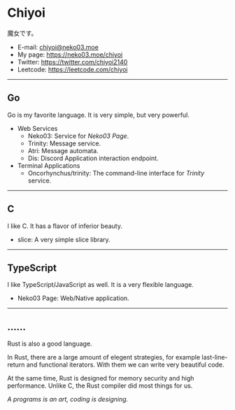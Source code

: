 # Chiyoi
魔女です。
- E-mail: chiyoi@neko03.moe
- My page: https://neko03.moe/chiyoi
- Twitter: https://twitter.com/chiyoi2140
- Leetcode: https://leetcode.com/chiyoi

---

## Go
Go is my favorite language. It is very simple, but very powerful.
- Web Services
  - Neko03: Service for *Neko03 Page*.
  - Trinity: Message service.
  - Atri: Message automata.
  - Dis: Discord Application interaction endpoint.
- Terminal Applications
  - Oncorhynchus/trinity: The command-line interface for *Trinity* service.

---

## C
I like C. It has a flavor of inferior beauty.
- slice: A very simple slice library.

---

## TypeScript
I like TypeScript/JavaScript as well. It is a very flexible language.
- Neko03 Page: Web/Native application.

---

## ......
Rust is also a good language.

In Rust, there are a large amount of elegent strategies,
for example last-line-return and functional iterators.
With them we can write very beautiful code.

At the same time, Rust is designed for memory security and high performance.
Unlike C, the Rust compiler did most things for us.

*A programs is an art, coding is designing.*
